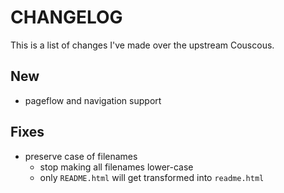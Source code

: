 # CHANGELOG

This is a list of changes I've made over the upstream Couscous.

## New

* pageflow and navigation support

## Fixes

* preserve case of filenames
  - stop making all filenames lower-case
  - only `README.html` will get transformed into `readme.html`
